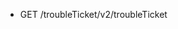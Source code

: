 <!--
    ATTENTION: This file was generated via gradle!
               Do NOT manually edit this file! Any such changes will be overwritten!
-->

* GET /troubleTicket/v2/troubleTicket
